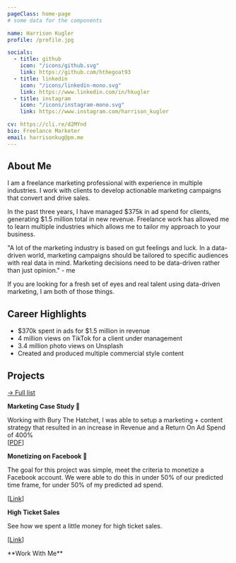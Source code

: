 ```yaml
---
pageClass: home-page
# some data for the components

name: Harrison Kugler
profile: /profile.jpg

socials:
  - title: github
    icon: "/icons/github.svg"
    link: https://github.com/hthegoat93
  - title: linkedin
    icon: "/icons/linkedin-mono.svg"
    link: https://www.linkedin.com/in/hkugler
  - title: instagram
    icon: "/icons/instagram-mono.svg"
    link: https://www.instagram.com/harrison_kugler

cv: https://cli.re/d2MYnd
bio: Freelance Marketer 
email: harrisonkug@pm.me
---
```


<ToggleDarkMode>

</ToggleDarkMode>

<ProfileSection :frontmatter="$page.frontmatter" />

## About Me

I am a freelance marketing professional with experience in multiple industries. I work with clients to develop actionable marketing campaigns that convert and drive sales.

In the past three years, I have managed $375k in ad spend for clients, generating $1.5 million total in new revenue.
Freelance work has allowed me to learn multiple industries which allows me to tailor my approach to your business.

"A lot of the marketing industry is based on gut feelings and luck. In a data-driven world, marketing campaigns should be tailored to specific audiences with real data in mind. Marketing decisions need to be data-driven rather than just opinion." - me

If you are looking for a fresh set of eyes and real talent using data-driven marketing, I am both of those things.


## Career Highlights

- $370k spent in ads for $1.5 million in revenue
- 4 million views on TikTok for a client under management
- 3.4 million photo views on Unsplash 
- Created and produced multiple commercial style content 



## Projects


[→ Full list](/projects/)

<ProjectCard image="/projects/2.png" hideBorder=true>

  **Marketing Case Study 🚀**

  
Working with Bury The Hatchet, I was able to setup a marketing + content strategy that resulted in an increase in Revenue and a Return On Ad Spend of 400%  
  [[PDF](https://drive.google.com/file/d/17jqV-qwtT0p3AIJOu9Zx-cP-LfX8zsLg/view?usp=sharing)] 

</ProjectCard>

<ProjectCard image="/projects/roas1.jpg" hideBorder=true>

  **Monetizing on Facebook 💸**
  
The goal for this project was simple, meet the criteria to monetize a Facebook account. We were able to do this in under 50% of our predicted time frame, for under 50% of my predicted ad spend.

  [[Link](https://hkcasestudy2.carrd.co/)]

</ProjectCard>

<ProjectCard image="/projects/5272.png" hideBorder=true>

  **High Ticket Sales** 

See how we spent a little money for high ticket sales. 

  [[Link]()]

</ProjectCard>


<WorkWithMe>
**Work With Me**
</WorkWithMe>
  
<!-- Dark Mode  -->



<!-- Custom style for this page -->

<style lang="stylus">

.theme-container.home-page .page
  font-size 16px
  font-family "lucida grande", "lucida sans unicode", lucida, "Helvetica Neue", Helvetica, Arial, sans-serif;
  p
    margin 0 0 0.5rem
  p, ul, ol
    line-height normal
  a
    font-weight normal
  .theme-default-content:not(.custom) > h2
    margin-bottom 0.5rem
  .theme-default-content:not(.custom) > h2:first-child + p
    margin-top 0.5rem
  .theme-default-content:not(.custom) > h3
    padding-top 4rem

  /* Override */
  .md-card
    margin-top 0.5em
    .card-image
      padding 0.2rem
      img
        max-width 120px
        max-height 120px
    .card-content p
      -webkit-margin-after 0.2em

@media (max-width: 419px)
  .theme-container.home-page .page
    p, ul, ol
      line-height 1.5

    .md-card
      .card-image
        img 
          width 100%
          max-width 400px

</style>
